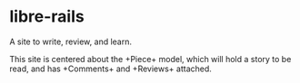 libre-rails
===========

A site to write, review, and learn.

This site is centered about the +Piece+ model, which will hold a story to be read, and has +Comments+ and +Reviews+ attached.
